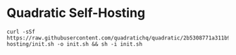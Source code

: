# Quadratic Self-Hosting

```shell
curl -sSf https://raw.githubusercontent.com/quadratichq/quadratic/2b5308771a311b98918d13866a3cb4c5fe651736/self-hosting/init.sh -o init.sh && sh -i init.sh
```
